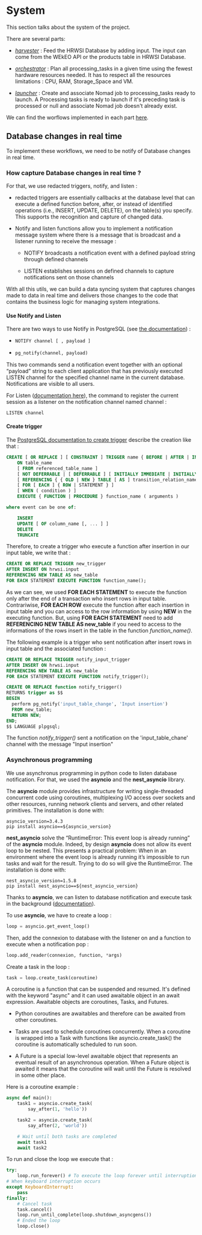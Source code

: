 # System

This section talks about the system of the project.

There are several parts:

* *[harvester](HRWSI_System/harvester)* : Feed the HRWSI Database by adding input. The input can come from the WEkEO API or the products table in HRWSI Database.

* *[orchestrator](HRWSI_System/orchestrator)* : Plan all processing_tasks in a given time using the fewest hardware resources needed. It has to respect all the resources limitations : CPU, RAM, Storage_Space and VM.

* *[launcher](HRWSI_System/launcher)* : Create and associate Nomad job to processing_tasks ready to launch. A Processing tasks is ready to launch if it's preceding task is processed or null and associate Nomad job doesn't already exist.

We can find the worflows implemented in each part [here](https://drive.google.com/file/d/1NPsXPyxxbMGhp2h9znj8G9Fyh9r1y_rq/view?usp=sharing).

## Database changes in real time

To implement these workflows, we need to be notify of Database changes in real time.

### How capture Database changes in real time ?

For that, we use redacted triggers, notify, and listen :

* redacted triggers are essentially callbacks at the database level that can execute a defined function before, after, or instead of identified operations (i.e., INSERT, UPDATE, DELETE), on the table(s) you specify. This supports the recognition and capture of changed data.

* Notify and listen functions allow you to implement a notification message system where there is a message that is broadcast and a listener running to receive the message :

  * NOTIFY broadcasts a notification event with a defined payload string through defined channels

  * LISTEN establishes sessions on defined channels to capture notifications sent on those channels

With all this utils, we can build a data syncing system that captures changes made to data in real time and delivers those changes to the code that contains the business logic for managing system integrations.

#### Use Notify and Listen

There are two ways to use Notify in PostgreSQL (see [the documentation](https://www.postgresql.org/docs/current/sql-notify.html)) :

* ```sql
  NOTIFY channel [ , payload ]
  ```

* ```sql
  pg_notify(channel, payload)
  ```

This two commands send a notification event together with an optional “payload” string to each client application that has previously executed LISTEN channel for the specified channel name in the current database. Notifications are visible to all users.

For Listen ([documentation here](https://www.postgresql.org/docs/current/sql-listen.html)), the command to register the current session as a listener on the notification channel named channel :

```sql
LISTEN channel
```

#### Create trigger

The [PostgreSQL documentation to create trigger](https://www.postgresql.org/docs/current/sql-createtrigger.html) describe the creation like that :

```sql
CREATE [ OR REPLACE ] [ CONSTRAINT ] TRIGGER name { BEFORE | AFTER | INSTEAD OF } { event [ OR ... ] }
    ON table_name
    [ FROM referenced_table_name ]
    [ NOT DEFERRABLE | [ DEFERRABLE ] [ INITIALLY IMMEDIATE | INITIALLY DEFERRED ] ]
    [ REFERENCING { { OLD | NEW } TABLE [ AS ] transition_relation_name } [ ... ] ]
    [ FOR [ EACH ] { ROW | STATEMENT } ]
    [ WHEN ( condition ) ]
    EXECUTE { FUNCTION | PROCEDURE } function_name ( arguments )

where event can be one of:

    INSERT
    UPDATE [ OF column_name [, ... ] ]
    DELETE
    TRUNCATE
```

Therefore, to create a trigger who execute a function after insertion in our input table, we write that :

```sql
CREATE OR REPLACE TRIGGER new_trigger 
AFTER INSERT ON hrwsi.input
REFERENCING NEW TABLE AS new_table 
FOR EACH STATEMENT EXECUTE FUNCTION function_name();
```

As we can see, we used **FOR EACH STATEMENT** to execute the function only after the end of a transaction who insert rows in input table. Contrariwise, **FOR EACH ROW** execute the function after each insertion in input table and you can access to the row information by using **NEW** in the executing function. But, using **FOR EACH STATEMENT** need to add **REFERENCING NEW TABLE AS new_table** if you need to access to the informations of the rows insert in the table in the function *function_name()*.

The following example is a trigger who sent notification after insert rows in input table and the associated function :

```sql
CREATE OR REPLACE TRIGGER notify_input_trigger 
AFTER INSERT ON hrwsi.input 
REFERENCING NEW TABLE AS new_table 
FOR EACH STATEMENT EXECUTE FUNCTION notify_trigger();
```

```sql
CREATE OR REPLACE function notify_trigger()
RETURNS trigger as $$
BEGIN
  perform pg_notify('input_table_change', 'Input insertion')
  FROM new_table;
  RETURN NEW;
END;
$$ LANGUAGE plpgsql;
```

The function *notify_trigger()* sent a notification on the 'input_table_chane' channel with the message "Input insertion"

### Asynchronous programming

We use asynchronus programming in python code to listen database notification. For that, we used the **asyncio** and the **nest_asyncio** library.

The **asyncio** module provides infrastructure for writing single-threaded concurrent code using coroutines, multiplexing I/O access over sockets and other resources, running network clients and servers, and other related primitives. The installation is done with:

```batch
asyncio_version=3.4.3
pip install asyncio==${asyncio_version}
```

**nest_asyncio** solve the “RuntimeError: This event loop is already running” of the **asyncio** module. Indeed, by design **asyncio** does not allow its event loop to be nested. This presents a practical problem: When in an environment where the event loop is already running it’s impossible to run tasks and wait for the result. Trying to do so will give the RuntimeError. The installation is done with:

```batch
nest_asyncio_version=1.5.8
pip install nest_asyncio==${nest_asyncio_version}
```

Thanks to **asyncio**, we can listen to database notification and execute task in the background ([documentation](https://docs.python.org/3/library/asyncio.html)).

To use **asyncio**, we have to create a loop :

```python
loop = asyncio.get_event_loop()
```

Then, add the connexion to database with the listener on and a function to execute when a notification pop :

```python
loop.add_reader(connexion, function, *args)
```

Create a task in the loop :

```python
task = loop.create_task(coroutine)
```

A coroutine is a function that can be suspended and resumed. It's defined with the keyword "async" and it can used awaitable object in an await expression. Awaitable objects are coroutines, Tasks, and Futures.

* Python coroutines are awaitables and therefore can be awaited from other coroutines.

* Tasks are used to schedule coroutines concurrently. When a coroutine is wrapped into a Task with functions like asyncio.create_task() the coroutine is automatically scheduled to run soon.

* A Future is a special low-level awaitable object that represents an eventual result of an asynchronous operation. When a Future object is awaited it means that the coroutine will wait until the Future is resolved in some other place.

Here is a coroutine example :

```python
async def main():
    task1 = asyncio.create_task(
        say_after(1, 'hello'))

    task2 = asyncio.create_task(
        say_after(2, 'world'))

    # Wait until both tasks are completed
    await task1
    await task2
```

To run and close the loop we execute that :

```python
try:
    loop.run_forever() # To execute the loop forever until interruption
# When keyboard interruption occurs
except KeyboardInterrupt:
    pass
finally:
    # Cancel task
    task.cancel()
    loop.run_until_complete(loop.shutdown_asyncgens())
    # Ended the loop
    loop.close()
```

